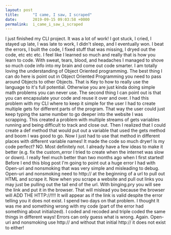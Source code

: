 ```yaml
---
layout: post
title:      "I came, I saw, I scraped"
date:       2019-09-15 09:03:58 +0000
permalink:  i_came_i_saw_i_scraped
---
```



I just finished my CLI project. It was a lot of work! I got stuck, I cried, I stayed up late, I was late to work, I didn't sleep, and I eventually won. I beat the errors, I built the code, I fixed stuff that was missing, I dryed out the code, etc etc etc. I feel like I learned so much and really that is how you learn to code. With sweat, tears, blood, and headaches I managed to shove so much code info into my brain and come out code smarter. I am totally loving the understanding of Object Oriented programming. The best thing I can do here is point out in Object Oriented Programming you need to pass around Objects to other Objects. That is Key to how to really use the language to it's full potential. Otherwise you are just kinda doing simple math problems you can never use. The second thing I can point out is that you can encapsulate your code and reuse it over and over. I had this problem with my CLI where to keep it simple for the user I had to create multiple gets for different parts of the program. That way the user could just keep typing the same number to go deeper into the website I was scrapping. This created a problem with multiple streams of gets variables running and being difficult to track and close out. Then I realized that I could create a def method that would put out a variable that used the gets method and boom I was good to go. Now I just had to use that method in different places with different variable names! It made the code so much dryer! Is my code perfect? NO. Most definitely not. I already have a few ideas to make it better (e.g. fix the custom_error I tried to create when the internet was slow or down). I really feel much better than two months ago when I first started! Before I end this blog post I'm going to point out a huge error I had with Open-uri and nonsmoking that was very simple and misleading to debug. Open-uri and nonsmoking need to http:// at the beginning of a url to pull out HTML and scrape it. Now when you scrape a website and pull out links you may just be pulling out the tail end of the url. With binging.pry you will see the link and put it in the browser. That will mislead you because the browser will ADD THE HTTP://!!!! It will appear as if the link is valid despite the error telling you it does not exist. I spend two days on that problem. I thought It was me and something wrong with my code (part of the error had something about initialized). I coded and recoded and triple coded the same things in different ways! Errors can only guess what is wrong. Again. Open-uri and nonsmoking use http:// and without that initial http:// it does not exist to either! 

